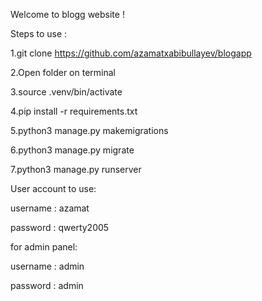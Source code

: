 Welcome to blogg website !

Steps to use :

1.git clone https://github.com/azamatxabibullayev/blogapp

2.Open folder on terminal

3.source .venv/bin/activate

4.pip install -r requirements.txt

5.python3 manage.py makemigrations

6.python3 manage.py migrate

7.python3 manage.py runserver


User account to use:

username : azamat

password : qwerty2005

for admin panel:

username : admin

password : admin
